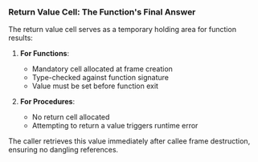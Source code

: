 ### Return Value Cell: The Function's Final Answer

The return value cell serves as a temporary holding area for function results:

1. **For Functions**:  
   - Mandatory cell allocated at frame creation  
   - Type-checked against function signature  
   - Value must be set before function exit  

2. **For Procedures**:  
   - No return cell allocated  
   - Attempting to return a value triggers runtime error  

The caller retrieves this value immediately after callee frame destruction, ensuring no dangling references.